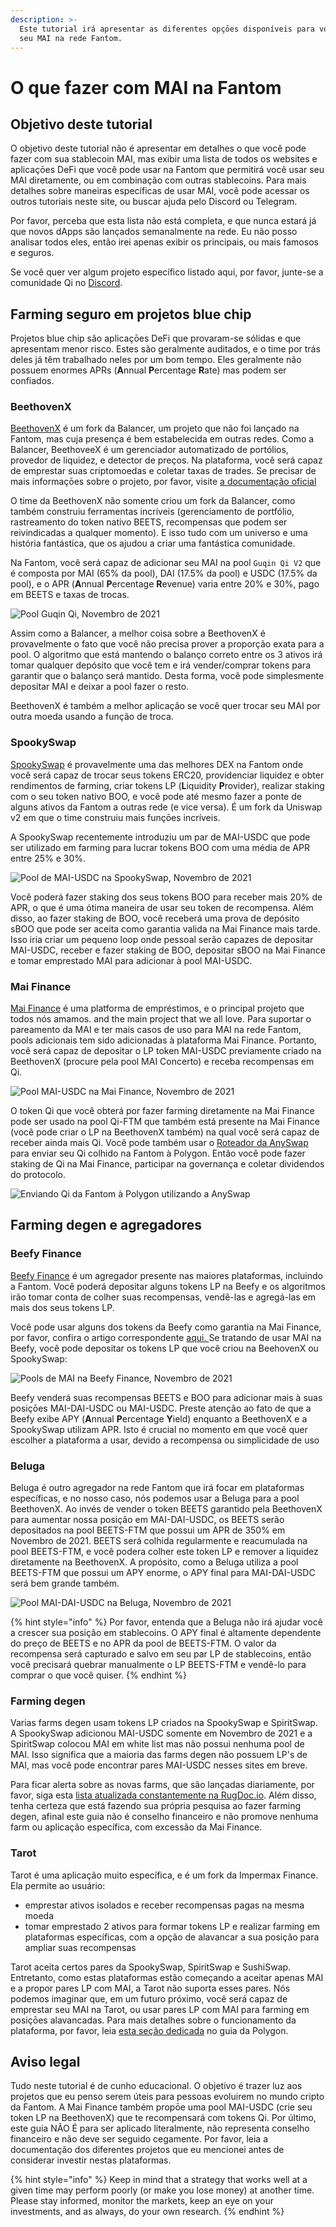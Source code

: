 ```yaml
---
description: >-
  Este tutorial irá apresentar as diferentes opçōes disponíveis para você usar o
  seu MAI na rede Fantom.
---
```


# O que fazer com MAI na Fantom

## Objetivo deste tutorial

O objetivo deste tutorial não é apresentar em detalhes o que você pode fazer com sua stablecoin MAI, mas exibir uma lista de todos os websites e aplicaçōes DeFi que você pode usar na Fantom que permitirá você usar seu MAI diretamente, ou em combinação com outras stablecoins. Para mais detalhes sobre maneiras específicas de usar MAI, você pode acessar os outros tutoriais neste site, ou buscar ajuda pelo Discord ou Telegram.

Por favor, perceba que esta lista não está completa, e que nunca estará já que novos dApps são lançados semanalmente na rede. Eu não posso analisar todos eles, então irei apenas exibir os principais, ou mais famosos e seguros.

Se você quer ver algum projeto específico listado aqui, por favor, junte-se a comunidade Qi no [Discord](https://discord.gg/mQq55j65xJ).

## Farming seguro em projetos blue chip

Projetos blue chip são aplicaçōes DeFi que provaram-se sólidas e que apresentam menor risco. Estes são geralmente auditados, e o time por trás deles já têm trabalhado neles por um bom tempo. Eles geralmente não possuem enormes APRs (**A**nnual **P**ercentage **R**ate) mas podem ser confiados.

### BeethovenX

[BeethovenX](https://app.beets.fi/#/) é um fork da Balancer, um projeto que não foi lançado na Fantom, mas cuja presença é bem estabelecida em outras redes. Como a Balancer, BeethoveeX é um gerenciador automatizado de portólios, provedor de liquidez, e detector de preços. Na plataforma, você será capaz de emprestar suas criptomoedas e coletar taxas de trades. Se precisar de mais informaçōes sobre o projeto, por favor, visite [a documentação oficial](https://docs.beethovenx.io)

O time da BeethovenX não somente criou um fork da Balancer, como também construiu ferramentas incríveis (gerenciamento de portfólio, rastreamento do token nativo BEETS, recompensas que podem ser reivindicadas a qualquer momento). E isso tudo com um universo e uma história fantástica, que os ajudou a criar uma fantástica comunidade.

Na Fantom, você será capaz de adicionar seu MAI na pool `Guqin Qi V2` que é composta por MAI (65% da pool), DAI (17.5% da pool) e USDC (17.5% da pool), e o APR (**A**nnual **P**ercentage **R**evenue) varia entre 20% e 30%, pago em BEETS e taxas de trocas.

![ Pool Guqin Qi, Novembro de 2021](../../.gitbook/assets/MAI-on-FTM.png)

Assim como a Balancer, a melhor coisa sobre a BeethovenX é provavelmente o fato que você não precisa prover a proporção exata para a pool. O algoritmo que está mantendo o balanço correto entre os 3 ativos irá tomar qualquer depósito que você tem e irá vender/comprar tokens para garantir que o balanço será mantido. Desta forma, você pode simplesmente depositar MAI e deixar a pool fazer o resto.

BeethovenX é também a melhor aplicação se você quer trocar seu MAI por outra moeda usando a função de troca.

### SpookySwap

[SpookySwap](https://spookyswap.finance) é provavelmente uma das melhores DEX na Fantom onde você será capaz de trocar seus tokens ERC20, providenciar liquidez e obter rendimentos de farming, criar tokens LP (**L**iquidity **P**rovider), realizar staking com o seu token nativo BOO, e você pode até mesmo fazer a ponte de alguns ativos da Fantom a outras rede (e vice versa). É um fork da Uniswap v2 em que o time construiu mais funçōes incríveis.

A SpookySwap recentemente introduziu um par de MAI-USDC que pode ser utilizado em farming para lucrar tokens BOO com uma média de APR entre 25% e 30%.

![Pool de MAI-USDC na SpookySwap, Novembro de 2021](../../.gitbook/assets/MAI-on-FTM-SpookySwap.png)

Você poderá fazer staking dos seus tokens BOO para receber mais 20% de APR, o que é uma ótima maneira de usar seu token de recompensa. Além disso, ao fazer staking de BOO, você receberá uma prova de depósito sBOO que pode ser aceita como garantia valida na Mai Finance mais tarde. Isso iria criar um pequeno loop onde pessoal serão capazes de depositar MAI-USDC, receber e fazer staking de BOO, depositar sBOO na Mai Finance e tomar emprestado MAI para adicionar à pool MAI-USDC.

### Mai Finance

[Mai Finance](https://app.mai.finance/farm) é uma platforma de empréstimos, e o principal projeto que todos nós amamos. and the main project that we all love. Para suportar o pareamento da MAI e ter mais casos de uso para MAI na rede Fantom, pools adicionais tem sido adicionadas à plataforma Mai Finance. Portanto, você será capaz de depositar o LP token MAI-USDC previamente criado na BeethovenX (procure pela pool MAI Concerto) e receba recompensas em Qi.

![Pool MAI-USDC na Mai Finance, Novembro de 2021](../../.gitbook/assets/MAI-on-FTM-Mai-Finance.png)

O token Qi que você obterá por fazer farming diretamente na Mai Finance pode ser usado na pool Qi-FTM que também está presente na Mai Finance (você pode criar o LP na BeethovenX também) na qual você será capaz de receber ainda mais Qi. Você pode também usar o [Roteador da AnySwap](https://anyswap.exchange/#/router) para enviar seu Qi colhido na Fantom à Polygon. Então você pode fazer staking de Qi na Mai Finance, participar na governança e coletar dividendos do protocolo.

![Enviando Qi da Fantom à Polygon utilizando a AnySwap](../../.gitbook/assets/MAI-on-FTM-Qi-Bridge.png)

## Farming degen e agregadores

### Beefy Finance

[Beefy Finance](https://app.beefy.finance/#/fantom) é um agregador presente nas maiores plataformas, incluindo a Fantom. Você poderá depositar alguns tokens LP na Beefy e os algoritmos irão tomar conta de colher suas recompensas, vendê-las e agregá-las em mais dos seus tokens LP.

Você pode usar alguns dos tokens da Beefy como garantia na Mai Finance, por favor, confira o artigo correspondente [aqui. ](leverage-your-crypto-on-fantom.md#Leverage-your-mooScreamTokens-on-Mai-Finance)Se tratando de usar MAI na Beefy, você pode depositar os tokens LP que você criou na BeehovenX ou SpookySwap:

![Pools de MAI na Beefy Finance, Novembro de 2021](../../.gitbook/assets/MAI-on-FTM-Beefy.png)

Beefy venderá suas recompensas BEETS e BOO para adicionar mais à suas posiçōes MAI-DAI-USDC ou MAI-USDC. Preste atenção ao fato de que a Beefy exibe APY (**A**nnual **P**ercentage **Y**ield) enquanto a BeethovenX e a SpookySwap utilizam APR. Isto é crucial no momento em que você quer escolher a plataforma a usar, devido a recompensa ou simplicidade de uso

### Beluga

Beluga é outro agregador na rede Fantom que irá focar em plataformas específicas, e no nosso caso, nós podemos usar a Beluga para a pool BeethovenX. Ao invés de vender o token BEETS garantido pela BeethovenX para aumentar nossa posição em MAI-DAI-USDC, os BEETS serão depositados na pool BEETS-FTM que possui um APR de 350% em Novembro de 2021. BEETS será colhida regularmente e reacumulada na pool BEETS-FTM, e você podera colher este token LP e remover a liquidez diretamente na BeethovenX. A propósito, como a Beluga utiliza a pool BEETS-FTM que possui um APY enorme, o APY final para MAI-DAI-USDC será bem grande também.

![Pool MAI-DAI-USDC na Beluga, Novembro de 2021](../../.gitbook/assets/MAI-on-FTM-Beluga.png)

{% hint style="info" %}
Por favor, entenda que a Beluga não irá ajudar você a crescer sua posição em stablecoins. O APY final é altamente dependente do preço de BEETS e no APR da pool de BEETS-FTM. O valor da recompensa será capturado e salvo em seu par LP de stablecoins, então você precisará quebrar manualmente o LP BEETS-FTM e vendê-lo para comprar o que você quiser.
{% endhint %}

### Farming degen

Varias farms degen usam tokens LP criados na SpookySwap e SpiritSwap. A SpookySwap adicionou MAI-USDC somente em Novembro de 2021 e a SpiritSwap colocou MAI em white list mas não possui nenhuma pool de MAI. Isso significa que a maioria das farms degen não possuem LP's de MAI, mas você pode encontrar pares MAI-USDC nesses sites em breve.

Para ficar alerta sobre as novas farms, que são lançadas diariamente, por favor, siga esta [lista atualizada constantemente na RugDoc.io](https://rugdoc.io/chain/fantom/). Além disso, tenha certeza que está fazendo sua própria pesquisa ao fazer farming degen, afinal este guia não é conselho financeiro e não promove nenhuma farm ou aplicação específica, com excessão da Mai Finance.

### Tarot

Tarot é uma aplicação muito específica, e é um fork da Impermax Finance. Ela permite ao usuário:

* emprestar ativos isolados e receber recompensas pagas na mesma moeda
* tomar emprestado 2 ativos para formar tokens LP e realizar farming em plataformas específicas, com a opção de alavancar a sua posição para ampliar suas recompensas

Tarot aceita certos pares da SpookySwap, SpiritSwap e SushiSwap. Entretanto, como estas plataformas estão começando a aceitar apenas MAI e a propor pares LP com MAI, a Tarot não suporta esses pares. Nós podemos imaginar que, em um futuro próximo, você será capaz de emprestar seu MAI na Tarot, ou usar pares LP com MAI para farming em posiçōes alavancadas. Para mais detalhes sobre o funcionamento da plataforma, por favor, leia [esta seção dedicada](../../polygon-tutorials/what-to-do-with-mai-on-polygon.md#Impermax) no guia da Polygon.

## Aviso legal

Tudo neste tutorial é de cunho educacional. O objetivo é trazer luz aos projetos que eu penso serem úteis para pessoas evoluirem no mundo cripto da Fantom. A Mai Finance também propōe uma pool MAI-USDC (crie seu token LP na BeethovenX) que te recompensará com tokens Qi. Por último, este guia NÃO É para ser aplicado literalmente, não representa conselho financeiro e não deve ser seguido cegamente. Por favor, leia a documentação dos diferentes projetos que eu mencionei antes de considerar investir nestas plataformas.

{% hint style="info" %}
Keep in mind that a strategy that works well at a given time may perform poorly (or make you lose money) at another time. Please stay informed, monitor the markets, keep an eye on your investments, and as always, do your own research.
{% endhint %}
